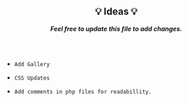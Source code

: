 <p align="center">
  <h2 align="center" id="ideas">💡 Ideas 💡</h2>
</p>
<p align="center"> <strong><i>Feel free to update this file to add changes.</i></strong> </p>
<br><br>

*     Add Gallery
*     CSS Updates
*     Add comments in php files for readabillity.

<br><br>
